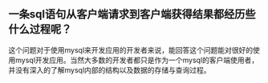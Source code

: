 一条sql语句从客户端请求到客户端获得结果都经历些什么过程呢？
---
这个问题对于使用mysql来开发应用的开发者来说，能回答这个问题能对很好的使用mysql开发应用。当然大多数的开发者都只是作为一个mysql的客户端使用者，并没有深入的了解mysql内部的结构以及数据的存储与查询过程。

<!--stackedit_data:
eyJoaXN0b3J5IjpbLTM0OTY1MTQ3MCw2MDY4MjUyNjYsMTMzOT
c0Mzg3MywtMjg4MDkyMzgzLC0yNDgyMDMxOTVdfQ==
-->